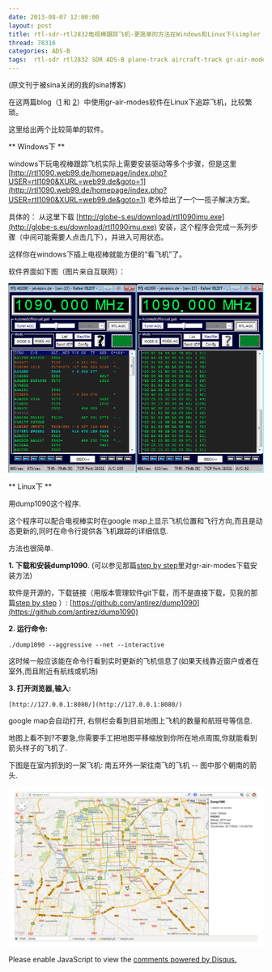 ```yaml
---
date: 2013-08-07 12:00:00
layout: post
title: rtl-sdr-rtl2832电视棒跟踪飞机-更简单的方法在Windows和Linux下(simpler way to track plane by rtl-sdr)
thread: 78316
categories: ADS-B
tags:  rtl-sdr rtl2832 SDR ADS-B plane-track aircraft-track gr-air-modes dump1090 rtl1090
---
```


(原文刊于被sina关闭的我的sina博客)

在这两篇blog（[1](http://sdr-x.github.io/rtl-sdr-rtl2832%E7%94%B5%E8%A7%86%E6%A3%92%E8%B7%9F%E8%B8%AA%E9%A3%9E%E6%9C%BA%28ADS-B%20aircraft%20tracking%20by%20rtl-sdr%20rtl2832%20gr-air-modes%29/) 和 [2](http://sdr-x.github.io/rtl-sdr-rtl2832%E7%94%B5%E8%A7%86%E6%A3%92%E8%B7%9F%E8%B8%AA%E9%A3%9E%E6%9C%BAstep-by-step%E6%95%99%E7%A8%8B%28tutorial%20ADS-B%20aircraft%20tracking%20by%20rtl-sdr%20rtl2832%20gr-air-modes%29/)）中使用gr-air-modes软件在Linux下追踪飞机，比较繁琐。

这里给出两个比较简单的软件。

** Windows下 **

windows下玩电视棒跟踪飞机实际上需要安装驱动等多个步骤，但是这里 [http://rtl1090.web99.de/homepage/index.php?USER=rtl1090&XURL=web99.de&goto=1](http://rtl1090.web99.de/homepage/index.php?USER=rtl1090&XURL=web99.de&goto=1)
老外给出了一个一揽子解决方案。

具体的： 从这里下载 [http://globe-s.eu/download/rtl1090imu.exe](http://globe-s.eu/download/rtl1090imu.exe) 安装，这个程序会完成一系列步骤（中间可能需要人点击几下），并进入可用状态。

这样你在windows下插上电视棒就能方便的“看飞机”了。

软件界面如下图（图片来自互联网）：

![](../media/rtl-sdr-rtl1090_list_data.png)

** Linux下 **

用dump1090这个程序.

这个程序可以配合电视棒实时在google map上显示飞机位置和飞行方向,而且是动态更新的,同时在命令行提供各飞机跟踪的详细信息.
    
方法也很简单.

**1. 下载和安装dump1090**. (可以参见那篇[step by step](http://sdr-x.github.io/rtl-sdr-rtl2832%E7%94%B5%E8%A7%86%E6%A3%92%E8%B7%9F%E8%B8%AA%E9%A3%9E%E6%9C%BAstep-by-step%E6%95%99%E7%A8%8B%28tutorial%20ADS-B%20aircraft%20tracking%20by%20rtl-sdr%20rtl2832%20gr-air-modes%29/)里对gr-air-modes下载安装方法)

软件是开源的，下载链接（用版本管理软件git下载，而不是直接下载，见我的那篇[step by step](http://sdr-x.github.io/rtl-sdr-rtl2832%E7%94%B5%E8%A7%86%E6%A3%92%E8%B7%9F%E8%B8%AA%E9%A3%9E%E6%9C%BAstep-by-step%E6%95%99%E7%A8%8B%28tutorial%20ADS-B%20aircraft%20tracking%20by%20rtl-sdr%20rtl2832%20gr-air-modes%29/) ）: [https://github.com/antirez/dump1090](https://github.com/antirez/dump1090)

**2. 运行命令:**

    ./dump1090 --aggressive --net --interactive
    
这时候一般应该能在命令行看到实时更新的飞机信息了(如果天线靠近窗户或者在室外,而且附近有航线或机场)

**3. 打开浏览器,输入:**

    [http://127.0.0.1:8080/](http://127.0.0.1:8080/)

google map会自动打开, 右侧栏会看到目前地图上飞机的数量和航班号等信息.

地图上看不到?不要急,你需要手工把地图平移缩放到你所在地点周围,你就能看到箭头样子的飞机了.

下图是在室内抓到的一架飞机: 南五环外一架往南飞的飞机 -- 图中那个朝南的箭头. 

![](../media/rtl-sdr-dump1090.jpg)

<div id="disqus_thread"></div>
<script type="text/javascript">
    /* * * CONFIGURATION VARIABLES: EDIT BEFORE PASTING INTO YOUR WEBPAGE * * */
    var disqus_shortname = 'jiaoxianjun'; // required: replace example with your forum shortname

    /* * * DON'T EDIT BELOW THIS LINE * * */
    (function() {
        var dsq = document.createElement('script'); dsq.type = 'text/javascript'; dsq.async = true;
        dsq.src = '//' + disqus_shortname + '.disqus.com/embed.js';
        (document.getElementsByTagName('head')[0] || document.getElementsByTagName('body')[0]).appendChild(dsq);
    })();
</script>
<noscript>Please enable JavaScript to view the <a href="http://disqus.com/?ref_noscript">comments powered by Disqus.</a></noscript>
